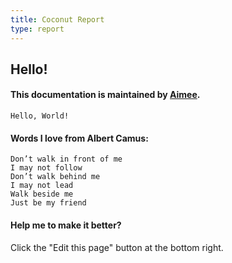 ```yaml
---
title: Coconut Report
type: report
---
```



## Hello!


#### This documentation is maintained by [Aimee](about/aimee).

    Hello, World!



#### Words I love from Albert Camus:

    Don’t walk in front of me
    I may not follow
    Don’t walk behind me
    I may not lead
    Walk beside me
    Just be my friend


#### Help me to make it better?

Click the "Edit this page" button at the bottom right.

